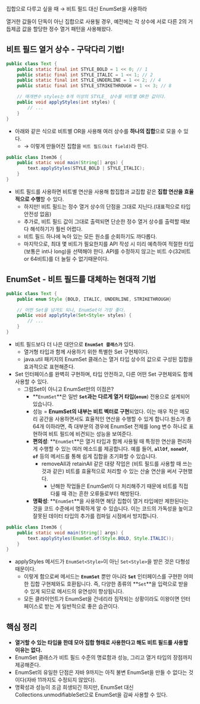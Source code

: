 집합으로 다루고 싶을 때 → 비트 필드 대신 EnumSet을 사용하라 

열거한 값들이 단독이 아닌 집합으로 사용될 경우, 예전에는 각 상수에 서로 다른 2의 거듭제곱 값을 할당한 정수 열거 패턴을 사용해왔다.

## 비트 필드 열거 상수 - 구닥다리 기법!

```java
public class Text {
    public static final int STYLE_BOLD = 1 << 0; // 1
    public static final int STYLE_ITALIC = 1 << 1; // 2
    public static final int STYLE_UNDERLINE = 1 << 2; // 4
    public static final int STYLE_STRIKETHROUGH = 1 << 3; // 8

    // 매개변수 styles는 0개 이상의 STYLE_ 상수를 비트별 OR한 값이다.
    public void applyStyles(int styles) {
        // ...
    }
}
```

- 아래와 같은 식으로 비트별 OR을 사용해 여러 상수를 **하나의 집합**으로 모을 수 있다.
    - → 이렇게 만들어진 집합을 `비트 필드(bit field)`라 한다.

```java
public class Item36 {
    public static void main(String[] args) {
        text.applyStyles(STYLE_BOLD | STYLE_ITALIC);
    }
}
```

- 비트 필드를 사용하면 비트별 연산을 사용해 합집합과 교집합 같은 **집합 연산을 효율적으로 수행**할 수 있다.
    - 하지만! 비트 필드는 정수 열거 상수의 단점을 그대로 지닌다.(대표적으로 타입 안전성 없음)
    - 추가로, 비트 필드 값이 그대로 출력되면 단순한 정수 열거 상수를 출력할 때보다 해석하기가 훨씬 어렵다.
    - 비트 필드 하나에 녹아 있는 모든 원소를 순회하기도 까다롭다.
    - 마지막으로, 최대 몇 비트가 필요한지를 API 작성 시 미리 예측하여 적절한 타입(보통은 int나 long)을 선택해야 한다. API를 수정하지 않고는 비트 수(32비트 or 64비트)를 더 늘릴 수 없기때문이다.

## EnumSet - 비트 필드를 대체하는 현대적 기법

```java
public class Text {
    public enum Style {BOLD, ITALIC, UNDERLINE, STRIKETHROUGH}

    // 어떤 Set을 넘겨도 되나, EnumSet이 가장 좋다.
    public void applyStyle(Set<Style> styles) {
        // ...
    }
}
```

- 비트 필드보다 더 나은 대안으로 **`EnumSet 클래스가`** 있다.
    - 열거형 타입과 함께 사용하기 위한 특별한 Set 구현체이다.
    - java.util 패키지의 EnumSet 클래스는 열거 타입 상수의 값으로 구성된 집합을 효과적으로 표현해준다.
- Set 인터페이스를 완벽히 구현하며, 타입 안전하고, 다른 어떤 Set 구현체와도 함께 사용할 수 있다.
    - 그럼Set이 아니고 EnumSet만의 이점은?
        - **`EnumSet`**은 일반 **`Set`**과는 다르게 열거 타입(**`enum`**) 전용으로 설계되어 있습니다.
        - 성능 =  **EnumSet의 내부는 비트 벡터로 구현**되었다. 이는 매우 작은 메모리 공간을 사용하면서도 효율적인 연산을 수행할 수 있게 합니다.원소가 총 64개 이하라면, 즉 대부분의 경우에 EnumSet 전체를 long 변수 하나로 표현하여 비트 필드에 비견되는 성능을 보여준다.
        - **편의성**: **`EnumSet`**은 열거 타입과 함께 사용될 때 특정한 연산을 편리하게 수행할 수 있는 여러 메소드를 제공합니다. 예를 들어, **`allOf`**, **`noneOf`**, **`of`** 등의 메서드를 통해 쉽게 집합을 초기화할 수 있습니다.
            - removeAll과 retainAll 같은 대량 작업은 (비트 필드를 사용할 때 쓰는 것과 같은) 비트를 효율적으로 처리할 수 있는 산술 연산을 써서 구현했다.
                - 난해한 작업들은 EnumSet이 다 처리해주기 때문에 비트를 직접 다룰 때 겪는 흔한 오류들로부터 해방된다.
        - **명확성**: **`EnumSet`**을 사용하면 해당 집합이 열거 타입에만 제한된다는 것을 코드 수준에서 명확하게 알 수 있습니다. 이는 코드의 가독성을 높이고 잘못된 데이터 타입의 추가를 컴파일 시점에서 방지합니다.
        

```java
public class Item36 {
    public static void main(String[] args) {
        text.applyStyles(EnumSet.of(Style.BOLD, Style.ITALIC));
    }
}
```

- applyStyles 메서드가 `EnumSet<Style>`이 아닌 `Set<Style>`을 받은 것은 다형성 때문이다.
    - 이렇게 함으로써 메서드는 **`EnumSet`** 뿐만 아니라 **`Set`** 인터페이스를 구현한 어떠한 집합 구현체와도 호환됩니다. 즉, 다양한 종류의 **`Set`**을 입력으로 받을 수 있게 되므로 메서드의 유연성이 향상됩니다.
    - 모든 클라이언트가 EnumSet을 건네리라 짐작되는 상황이라도 이왕이면 인터페이스로 받는 게 일반적으로 좋은 습관이다.

## 핵심 정리

- **열거할 수 있는 타입을 한데 모아 집합 형태로 사용한다고 해도 비트 필드를 사용할 이유는 없다.**
- EnumSet 클래스가 비트 필드 수준의 명료함과 성능, 그리고 열거 타입의 장점까지 제공해준다.
- EnumSet의 유일한 단점은 자바 9까지는 아직 불변 EnumSet을 만들 수 없다는 것이다(자바 11까지도 수정되지 않았다).
- 명확성과 성능이 조금 희생되긴 하지만, EnumSet 대신 Collections.unmodifiableSet으로 EnumSet을 감싸 사용할 수 있다.